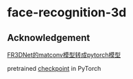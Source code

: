 # face-recognition-3d

## Acknowledgement
[FR3DNet的matconv模型转成pytorch模型](https://blog.csdn.net/weixin_43689247/article/details/95613008)

pretrained [checkpoint](https://drive.google.com/file/d/1nLWh9pNB7KZGU3O3Yy_xXnnUy-NGENoB/view?usp=sharing) in PyTorch
